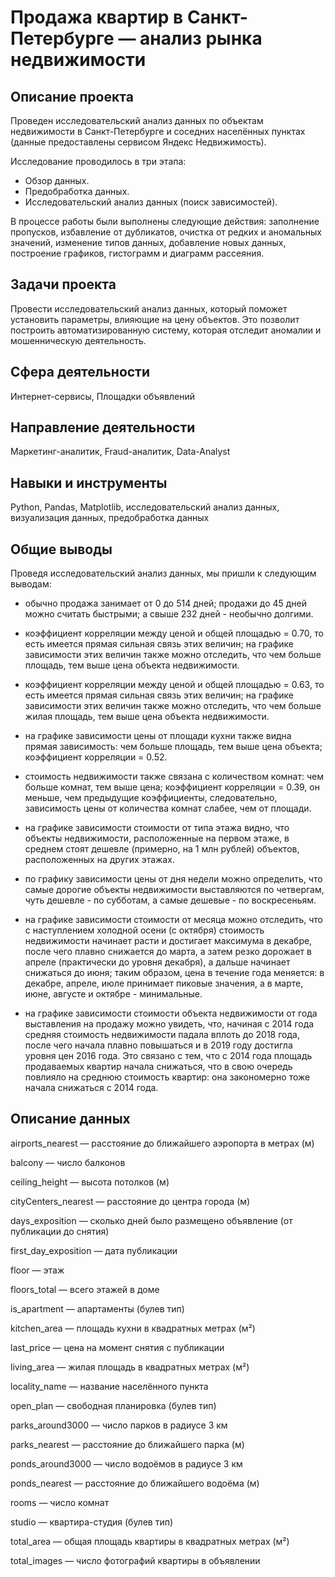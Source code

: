 # Продажа квартир в Санкт-Петербурге — анализ рынка недвижимости
## Описание проекта 
Проведен исследовательский анализ данных по объектам недвижимости в Санкт-Петербурге и соседних населённых пунктах (данные предоставлены сервисом Яндекс Недвижимость).

Исследование проводилось в три этапа:

- Обзор данных.
- Предобработка данных.
- Исследовательский анализ данных (поиск зависимостей).
  
В процессе работы были выполнены следующие действия: заполнение пропусков, избавление от дубликатов, очистка от редких и аномальных значений, изменение типов данных, добавление новых данных, построение графиков, гистограмм и диаграмм рассеяния.

## Задачи проекта 
Провести исследовательский анализ данных, который поможет установить параметры, влияющие на цену объектов. Это позволит построить автоматизированную систему, которая отследит аномалии и мошенническую деятельность.
## Сфера деятельности 
Интернет-сервисы, Площадки объявлений
## Направление деятельности
Маркетинг-аналитик, Fraud-аналитик, Data-Analyst
## Навыки и инструменты
Python, Pandas, Matplotlib, исследовательский анализ данных, визуализация данных, предобработка данных
## Общие выводы
Проведя исследовательский анализ данных, мы пришли к следующим выводам:

- обычно продажа занимает от 0 до 514 дней; продажи до 45 дней можно считать быстрыми; а свыше 232 дней - необычно долгими.

- коэффициент корреляции между ценой и общей площадью = 0.70, то есть имеется прямая сильная связь этих величин; на графике зависимости этих величин также можно отследить, что чем больше площадь, тем выше цена объекта недвижимости.

- коэффициент корреляции между ценой и общей площадью = 0.63, то есть имеется прямая сильная связь этих величин; на графике зависимости этих величин также можно отследить, что чем больше жилая площадь, тем выше цена объекта недвижимости.

- на графике зависимости цены от площади кухни также видна прямая зависимость: чем больше площадь, тем выше цена объекта; коэффициент корреляции = 0.52.

- стоимость недвижимости также связана с количеством комнат: чем больше комнат, тем выше цена; коэффициент корреляции = 0.39, он меньше, чем предыдущие коэффициенты, следовательно, зависимость цены от количества комнат слабее, чем от площади.

- на графике зависимости стоимости от типа этажа видно, что объекты недвижимости, расположенные на первом этаже, в среднем стоят дешевле (примерно, на 1 млн рублей) объектов, расположенных на других этажах.

- по графику зависимости цены от дня недели можно определить, что самые дорогие объекты недвижимости выставляются по четвергам, чуть дешевле - по субботам, а самые дешевые - по воскресеньям.

- на графике зависимости стоимости от месяца можно отследить, что с наступлением холодной осени (с октября) стоимость недвижимости начинает расти и достигает максимума в декабре, после чего плавно снижается до марта, а затем резко дорожает в апреле (практически до уровня декабря), а дальше начинает снижаться до июня; таким образом, цена в течение года меняется: в декабре, апреле, июле принимает пиковые значения, а в марте, июне, августе и октябре - минимальные.

- на графике зависимости стоимости объекта недвижимости от года выставления на продажу можно увидеть, что, начиная с 2014 года средняя стоимость недвижимости падала вплоть до 2018 года, после чего начала плавно повышаться и в 2019 году достигла уровня цен 2016 года. Это связано с тем, что с 2014 года площадь продаваемых квартир начала снижаться, что в свою очередь повлияло на среднюю стоимость квартир: она закономерно тоже начала снижаться с 2014 года.

## Описание данных
airports_nearest — расстояние до ближайшего аэропорта в метрах (м)

balcony — число балконов

ceiling_height — высота потолков (м)

cityCenters_nearest — расстояние до центра города (м)

days_exposition — сколько дней было размещено объявление (от публикации до снятия)

first_day_exposition — дата публикации

floor — этаж

floors_total — всего этажей в доме

is_apartment — апартаменты (булев тип)

kitchen_area — площадь кухни в квадратных метрах (м²)

last_price — цена на момент снятия с публикации

living_area — жилая площадь в квадратных метрах (м²)

locality_name — название населённого пункта

open_plan — свободная планировка (булев тип)

parks_around3000 — число парков в радиусе 3 км

parks_nearest — расстояние до ближайшего парка (м)

ponds_around3000 — число водоёмов в радиусе 3 км

ponds_nearest — расстояние до ближайшего водоёма (м)

rooms — число комнат

studio — квартира-студия (булев тип)

total_area — общая площадь квартиры в квадратных метрах (м²)

total_images — число фотографий квартиры в объявлении
